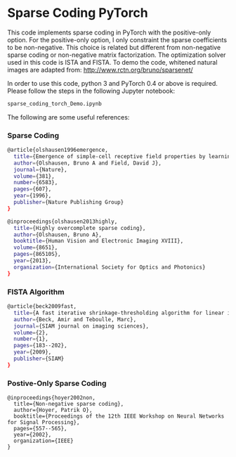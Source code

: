 # Sparse Coding PyTorch

This code implements sparse coding in PyTorch with the positive-only option. For the positive-only option, I only constraint the sparse coefficients to be non-negative. This choice is related but different from non-negative sparse coding or non-negative matrix factorization. The optimization solver used in this code is ISTA and FISTA. To demo the code, whitened natural images are adapted from: http://www.rctn.org/bruno/sparsenet/

In order to use this code, python 3 and PyTorch 0.4 or above is required. Please follow the steps in the following Jupyter notebook:

```bash
sparse_coding_torch_Demo.ipynb
```

The following are some useful references:

### Sparse Coding
```bash
@article{olshausen1996emergence,
  title={Emergence of simple-cell receptive field properties by learning a sparse code for natural images},
  author={Olshausen, Bruno A and Field, David J},
  journal={Nature},
  volume={381},
  number={6583},
  pages={607},
  year={1996},
  publisher={Nature Publishing Group}
}
```
```bash
@inproceedings{olshausen2013highly,
  title={Highly overcomplete sparse coding},
  author={Olshausen, Bruno A},
  booktitle={Human Vision and Electronic Imaging XVIII},
  volume={8651},
  pages={86510S},
  year={2013},
  organization={International Society for Optics and Photonics}
}
```

### FISTA Algorithm
```bash
@article{beck2009fast,
  title={A fast iterative shrinkage-thresholding algorithm for linear inverse problems},
  author={Beck, Amir and Teboulle, Marc},
  journal={SIAM journal on imaging sciences},
  volume={2},
  number={1},
  pages={183--202},
  year={2009},
  publisher={SIAM}
}
```

### Postive-Only Sparse Coding
```
@inproceedings{hoyer2002non,
  title={Non-negative sparse coding},
  author={Hoyer, Patrik O},
  booktitle={Proceedings of the 12th IEEE Workshop on Neural Networks for Signal Processing},
  pages={557--565},
  year={2002},
  organization={IEEE}
}
```

